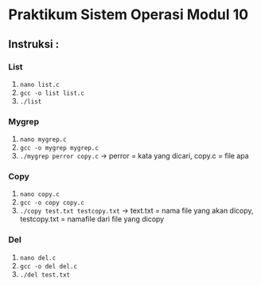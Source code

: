 # Praktikum Sistem Operasi Modul 10

## Instruksi :

### List
1. `nano list.c`
2. `gcc -o list list.c`
3. `./list` 

### Mygrep
1. `nano mygrep.c`
2. `gcc -o mygrep mygrep.c`
3. `./mygrep perror copy.c` -> perror = kata yang dicari, copy.c = file apa

### Copy
1. `nano copy.c`
2. `gcc -o copy copy.c`
3. `./copy test.txt testcopy.txt` -> text.txt = nama file yang akan dicopy, testcopy.txt = namafile dari file yang dicopy

### Del
1. `nano del.c`
2. `gcc -o del del.c`
3. `./del test.txt` 
